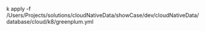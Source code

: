 k apply -f /Users/Projects/solutions/cloudNativeData/showCase/dev/cloudNativeData/database/cloud/k8/greenplum.yml